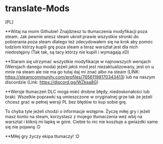 # translate-Mods
[PL]


**Witaj na moim Githubie! Znajdziesz tu tłumaczenia modyfikacji poza steam. Jak pewnie wiesz steam ukroił prawie wszystkie stronki do pobierania poza steam dlatego też zdecydowałem się na krok aby pomóc ludziom którzy kupili grę poza steam a teraz warsztat jest dla nich niedostępny (Tak tak, są tacy którzy nie kupili i wymagają xD)


**Staram się utrzymać wszystkie modyfikacje w najnowszych wersjach (Wersjach danego moda) jeżeli jakiś mod jest niezaktualizowany, jest on u mnie na steam ale nie ma go tutaj daj mi znać albo na steam (LINK: https://steamcommunity.com/profiles/76561198170343413) lub na naszym discordzie (Link: https://discord.gg/WZksa8G) 


**Wersje tłumaczeń DLC moga mieć drobne błędy, niedoskonałości lub braki. Wszelkie poprawki są umieszczone w oryginalnej grze tak że jeżeli chcesz grać w pełnej wersji PL bez błędów to kup sobie grę. 

To chyba tyle jeżeli chodzi o informacje wstępne. Życzę miłej gry i jeżeli masz konto na steam, korzystasz z mojego tłumaczenia weź wbij na warsztat i kliknij mi łapkę w góre. Ciebie to nic nie kosztuje a gwiazdki same się nie pojawią :D 

**Miłej gry życzy ekipa tłumaczy! :D
